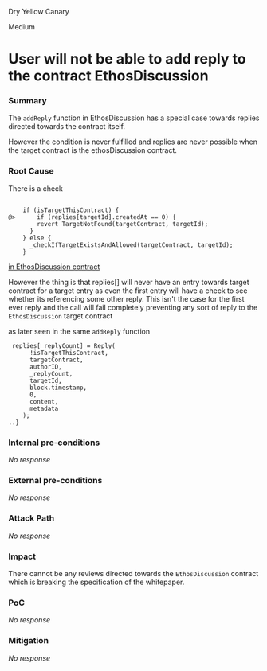 Dry Yellow Canary

Medium

# User will not be able to add reply to the contract EthosDiscussion

### Summary

The `addReply` function in EthosDiscussion has a special case towards replies directed towards the contract itself. 

However the condition is never fulfilled and replies are never possible when the target contract is the ethosDiscussion contract.

### Root Cause

There is a check
```solidity

    if (isTargetThisContract) {
@>      if (replies[targetId].createdAt == 0) {
        revert TargetNotFound(targetContract, targetId);
      }
    } else {
      _checkIfTargetExistsAndAllowed(targetContract, targetId);
    }
```

[in EthosDiscussion contract](https://github.com/sherlock-audit/2024-10-ethos-network/blob/main/ethos/packages/contracts/contracts/EthosDiscussion.sol#L118)

However the thing is that replies[] will never have an entry towards target contract for a target entry as even the first entry will have a check to see whether its referencing some other reply. This isn't the case for the first ever reply and the call will fail completely preventing any sort of reply to the `EthosDiscussion` target contract

as later seen in the same `addReply` function

```solidity
 replies[_replyCount] = Reply(
      !isTargetThisContract,
      targetContract,
      authorID,
      _replyCount,
      targetId,
      block.timestamp,
      0,
      content,
      metadata
    );
..}
```

### Internal pre-conditions

_No response_

### External pre-conditions

_No response_

### Attack Path

_No response_

### Impact

There cannot be any reviews directed towards the `EthosDiscussion` contract which is breaking the specification of the whitepaper.

### PoC

_No response_

### Mitigation

_No response_